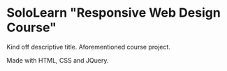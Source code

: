 # SoloLearn "Responsive Web Design Course"

Kind off descriptive title. Aforementioned course project.

Made with HTML, CSS and JQuery.
